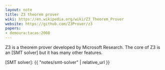 ```yaml
---
layout: note
title: Z3 theorem prover
wiki: https://en.wikipedia.org/wiki/Z3_Theorem_Prover
website: https://github.com/Z3Prover/z3
papers:
- demoura:tacas:2008
---
```


Z3 is a theorem prover developed by Microsoft Research.
The core of Z3 is an [SMT solver] but it has many other features.


[SMT solver]: {{ "notes/smt-solver" | relative_url }}
